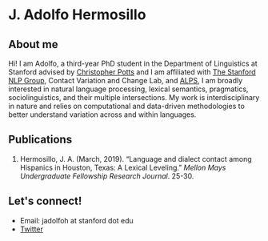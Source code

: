 
# J. Adolfo Hermosillo 


## About me
Hi! I am Adolfo, a third-year PhD student in the Department of Linguistics at Stanford advised by [Christopher Potts](https://web.stanford.edu/~cgpotts/) and I am affiliated with [The Stanford NLP Group](https://nlp.stanford.edu/), Contact Variation and Change Lab, and [ALPS](https://alpslab.stanford.edu/), 
I am broadly interested in natural language processing, lexical semantics, pragmatics, sociolinguistics, and their multiple intersections. My work is interdisciplinary in nature and relies on computational and data-driven methodologies to better understand variation across and within languages. 



## Publications
1. Hermosillo, J. A. (March, 2019). “Language and dialect contact among Hispanics in Houston, Texas: A Lexical Leveling.” _Mellon Mays Undergraduate Fellowship Research Journal_. 25-30. 

## Let's connect!
- Email: jadolfoh at stanford dot edu
- [Twitter](https://twitter.com/jadolfohe) 
